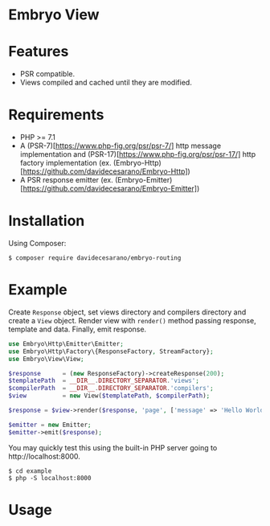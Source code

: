 # Embryo View

# Features
* PSR compatible.
* Views compiled and cached until they are modified.

# Requirements
* PHP >= 7.1
* A (PSR-7)[https://www.php-fig.org/psr/psr-7/] http message implementation and (PSR-17)[https://www.php-fig.org/psr/psr-17/] http factory implementation (ex. (Embryo-Http)[https://github.com/davidecesarano/Embryo-Http])
* A PSR response emitter (ex. (Embryo-Emitter)[https://github.com/davidecesarano/Embryo-Emitter])

# Installation
Using Composer:
```
$ composer require davidecesarano/embryo-routing
```

# Example
Create `Response` object, set views directory and compilers directory and create a `View` object. Render view with `render()` method  passing response, template and data. Finally, emit response.
```php
use Embryo\Http\Emitter\Emitter;
use Embryo\Http\Factory\{ResponseFactory, StreamFactory};
use Embryo\View\View;

$response      = (new ResponseFactory)->createResponse(200);
$templatePath  = __DIR__.DIRECTORY_SEPARATOR.'views';
$compilerPath  = __DIR__.DIRECTORY_SEPARATOR.'compilers';
$view          = new View($templatePath, $compilerPath);

$response = $view->render($response, 'page', ['message' => 'Hello World!', 'status' => 1]);

$emitter = new Emitter;
$emitter->emit($response);
```

You may quickly test this using the built-in PHP server going to http://localhost:8000.

```
$ cd example
$ php -S localhost:8000
```

# Usage